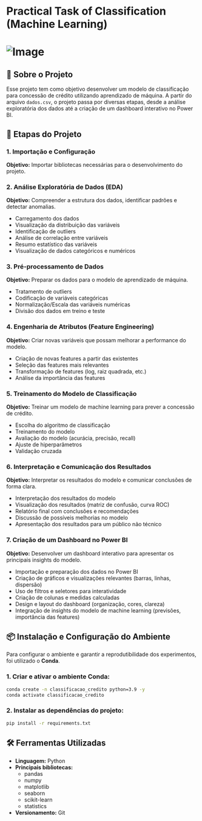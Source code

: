 # Practical Task of Classification (Machine Learning)

# ![Image](https://github.com/user-attachments/assets/fa7f02c2-d5e2-4b25-bb67-bcae1e3be72b)

## 📌 Sobre o Projeto
Esse projeto tem como objetivo desenvolver um modelo de classificação para concessão de crédito utilizando aprendizado de máquina. A partir do arquivo `dados.csv`, o projeto passa por diversas etapas, desde a análise exploratória dos dados até a criação de um dashboard interativo no Power BI.

## 🚀 Etapas do Projeto

###  1. Importação e Configuração
**Objetivo:** Importar bibliotecas necessárias para o desenvolvimento do projeto.
 
### 2. Análise Exploratória de Dados (EDA)
**Objetivo:** Compreender a estrutura dos dados, identificar padrões e detectar anomalias.
- Carregamento dos dados
- Visualização da distribuição das variáveis 
- Identificação de outliers 
- Análise de correlação entre variáveis 
- Resumo estatístico das variáveis
- Visualização de dados categóricos e numéricos 

### 3. Pré-processamento de Dados
**Objetivo:** Preparar os dados para o modelo de aprendizado de máquina.
- Tratamento de outliers 
- Codificação de variáveis categóricas
- Normalização/Escala das variáveis numéricas
- Divisão dos dados em treino e teste

### 4. Engenharia de Atributos (Feature Engineering)
**Objetivo:** Criar novas variáveis que possam melhorar a performance do modelo.
- Criação de novas features a partir das existentes 
- Seleção das features mais relevantes 
- Transformação de features (log, raiz quadrada, etc.) 
- Análise da importância das features 

### 5. Treinamento do Modelo de Classificação
**Objetivo:** Treinar um modelo de machine learning para prever a concessão de crédito.
- Escolha do algoritmo de classificação 
- Treinamento do modelo 
- Avaliação do modelo (acurácia, precisão, recall) 
- Ajuste de hiperparâmetros
- Validação cruzada 

### 6. Interpretação e Comunicação dos Resultados
**Objetivo:** Interpretar os resultados do modelo e comunicar conclusões de forma clara.
- Interpretação dos resultados do modelo
- Visualização dos resultados (matriz de confusão, curva ROC) 
- Relatório final com conclusões e recomendações 
- Discussão de possíveis melhorias no modelo 
- Apresentação dos resultados para um público não técnico 

### 7. Criação de um Dashboard no Power BI
**Objetivo:** Desenvolver um dashboard interativo para apresentar os principais insights do modelo.
- Importação e preparação dos dados no Power BI 
- Criação de gráficos e visualizações relevantes (barras, linhas, dispersão) 
- Uso de filtros e seletores para interatividade 
- Criação de colunas e medidas calculadas 
- Design e layout do dashboard (organização, cores, clareza) 
- Integração de insights do modelo de machine learning (previsões, importância das features) 

## 📦 Instalação e Configuração do Ambiente
Para configurar o ambiente e garantir a reprodutibilidade dos experimentos, foi utilizado o **Conda**.

### 1. Criar e ativar o ambiente Conda:
```bash
conda create -n classificacao_credito python=3.9 -y
conda activate classificacao_credito
```

### 2. Instalar as dependências do projeto:
```bash
pip install -r requirements.txt
```

## 🛠️ Ferramentas Utilizadas  

- **Linguagem:** Python  
- **Principais bibliotecas:**  
  - pandas  
  - numpy  
  - matplotlib  
  - seaborn  
  - scikit-learn  
  - statistics  
- **Versionamento:** Git 

